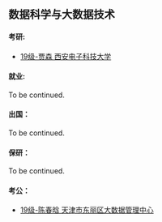 ## 数据科学与大数据技术

#### 考研:

- [19级-贾森 西安电子科技大学](grad-application/计算机学院/数据科学与大数据技术/[CN]-19-Jiasen.md)

#### 就业:

To be continued.

#### 出国：

To be continued.

#### 保研：

To be continued.

#### 考公：

- [19级-陈春晗 天津市东丽区大数据管理中心](grad-application/计算机学院/数据科学与大数据技术/[CN]-19-Chenchunhan.md)
